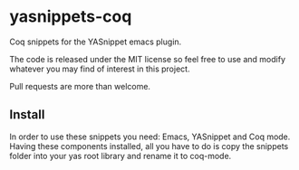 yasnippets-coq
==============

Coq snippets for the YASnippet emacs plugin.

The code is released under the MIT license so feel free to use and modify
whatever you may find of interest in this project.

Pull requests are more than welcome.

## Install

In order to use these snippets you need: Emacs, YASnippet and Coq mode. Having
these components installed, all you have to do is copy the snippets folder into
your yas root library and rename it to coq-mode.

